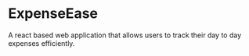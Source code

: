 # ExpenseEase
A react based web application that allows users to track their day to day expenses efficiently.
